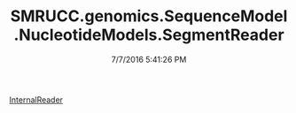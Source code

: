 ﻿---
title: SMRUCC.genomics.SequenceModel.NucleotideModels.SegmentReader
date: 7/7/2016 5:41:26 PM
---

[InternalReader](T-SMRUCC.genomics.SequenceModel.NucleotideModels.SegmentReader.InternalReader.html)
